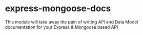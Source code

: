 express-mongoose-docs
=====================

This module will take away the pain of writing API and Data Model documentation for your Express & Mongoose based API
